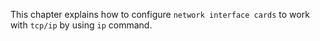 This chapter explains how to configure `network interface cards` to work
with `tcp/ip` by using `ip` command.
